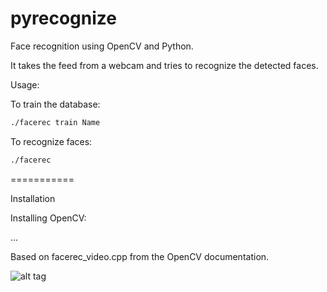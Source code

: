 pyrecognize
===========

Face recognition using OpenCV and Python.

It takes the feed from a webcam and tries to recognize the detected faces.

Usage:

To train the database:
```bash
./facerec train Name
```

To recognize faces:
```bash
./facerec
```


===========

Installation

Installing OpenCV:

...



Based on facerec_video.cpp from the OpenCV documentation.

![alt tag](http://i.imgur.com/l3l9ie0.png)
